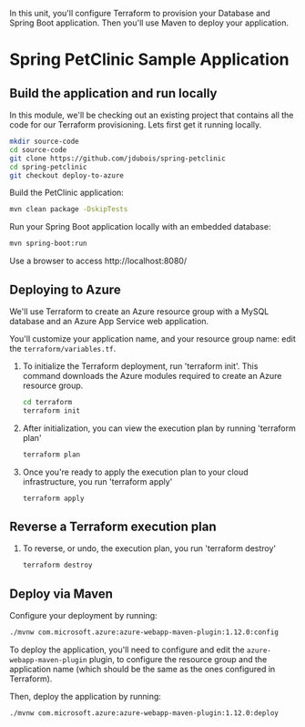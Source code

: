 In this unit, you'll configure Terraform to provision your Database and Spring Boot application. Then you'll use Maven to deploy your application.

# Spring PetClinic Sample Application

## Build the application and run locally

In this module, we'll be checking out an existing project that contains all the code for our Terraform provisioning.
Lets first get it running locally.

```bash
mkdir source-code
cd source-code
git clone https://github.com/jdubois/spring-petclinic
cd spring-petclinic
git checkout deploy-to-azure
```

Build the PetClinic application:

```bash
mvn clean package -DskipTests
```

Run your Spring Boot application locally with an embedded database:

```bash
mvn spring-boot:run
```

Use a browser to access http://localhost:8080/

## Deploying to Azure

We'll use Terraform to create an Azure resource group with a MySQL database and an Azure App Service web application.

You'll customize your application name, and your resource group name: edit the `terraform/variables.tf`.

1. To initialize the Terraform deployment, run 'terraform init'. This command downloads the Azure modules required to create an Azure resource group.

    ```bash
    cd terraform
    terraform init
    ```

1. After initialization, you can view the  execution plan by running 'terraform plan'

    ```bash
    terraform plan
    ```

1. Once you're ready to apply the execution plan to your cloud infrastructure, you run 'terraform apply'

    ```bash
    terraform apply
    ```

## Reverse a Terraform execution plan

1. To reverse, or undo, the execution plan, you run 'terraform destroy'

    ```bash
    terraform destroy
    ```

## Deploy via Maven

Configure your deployment by running:

```bash
./mvnw com.microsoft.azure:azure-webapp-maven-plugin:1.12.0:config
```

To deploy the application, you'll need to configure and edit the `azure-webapp-maven-plugin` plugin, to configure the resource group and the application name (which should be the same as
the ones configured in Terraform).

Then, deploy the application by running:

```bash
./mvnw com.microsoft.azure:azure-webapp-maven-plugin:1.12.0:deploy
```
